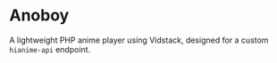 # Anoboy
A lightweight PHP anime player using Vidstack, designed for a custom `hianime-api` endpoint.
